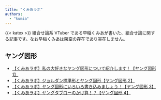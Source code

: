 ```yaml
---
title: "くみあラボ"
authors:
  - "kumia"
---
```


{{< katex >}}
組合せ論系 VTuber である早稲くみあが書いた、組合せ論に関する記事です。なお早稲くみあは架空の存在であり実在しません。

## ヤング図形

- [【くみあラボ】私の大好きなヤング図形について紹介します！【ヤング図形 1】](./young1/)
- [【くみあラボ】ジョルダン標準形とヤング図形【ヤング図形 2】](./young2/)
- [【くみあラボ】ヤング図形にいろいろ書き込みましょう！【ヤング図形 3】](./young3/)
- [【くみあラボ】ヤングタブローのかけ算！？【ヤング図形 4】](./young4/)
